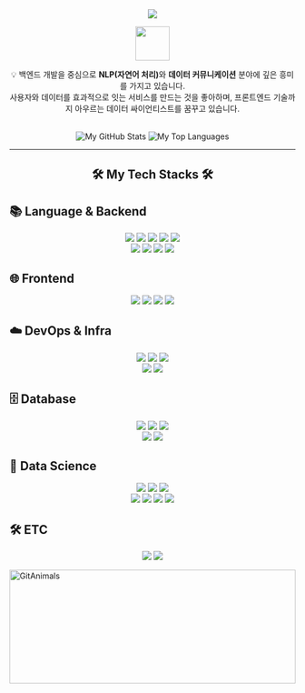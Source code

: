 <div align="center">
  <img src="https://capsule-render.vercel.app/api?type=waving&color=0:ffffff,100:030202&height=180&text=Welcome%20to%20HYUNHAN's%20github&animation=fadeIn&fontColor=000000&fontSize=50" />
</div>
<p align="center">
  <img src="https://github.githubassets.com/images/mona-loading-default.gif" width="60">
</p>
<div align="center">
  <p>
    💡 백엔드 개발을 중심으로 <strong>NLP(자연어 처리)</strong>와 <strong>데이터 커뮤니케이션</strong> 분야에 깊은 흥미를 가지고 있습니다. <br>
    사용자와 데이터를 효과적으로 잇는 서비스를 만드는 것을 좋아하며, 프론트엔드 기술까지 아우르는 데이터 싸이언티스트를 꿈꾸고 있습니다.
  </p>
</div>
<br>
<div align="center">
  <img src="https://github-readme-stats.vercel.app/api?username=hyunhan-cho&show_icons=true&theme=tokyonight" alt="My GitHub Stats"/>
  <img src="https://github-readme-stats.vercel.app/api/top-langs/?username=hyunhan-cho&layout=compact&theme=tokyonight" alt="My Top Languages"/>
</div>

<div align="center">
  <hr>
</div>
<h2 align="center">🛠️ My Tech Stacks 🛠️</h2>

## 📚 Language & Backend
<p align = "center">
  <img src="https://img.shields.io/badge/Python-3776AB?style=for-the-badge&logo=Python&logoColor=white">
  <img src="https://img.shields.io/badge/Java-007396?style=for-the-badge&logo=OpenJDK&logoColor=white">
  <img src="https://img.shields.io/badge/C++-00599C?style=for-the-badge&logo=cplusplus&logoColor=white">
  <img src="https://img.shields.io/badge/C-A8B9CC?style=for-the-badge&logo=c&logoColor=white">
  <img src="https://img.shields.io/badge/Node.js-339933?style=for-the-badge&logo=nodedotjs&logoColor=white">
  <br>
  <img src="https://img.shields.io/badge/Django-092E20?style=for-the-badge&logo=Django&logoColor=white">
  <img src="https://img.shields.io/badge/FastAPI-009688?style=for-the-badge&logo=FastAPI&logoColor=white">
  <img src="https://img.shields.io/badge/Spring Boot-6DB33F?style=for-the-badge&logo=springboot&logoColor=white">
  <img src="https://img.shields.io/badge/Gunicorn-499848?style=for-the-badge&logo=Gunicorn&logoColor=white">
</p>

## 🌐 Frontend
<p align = "center">
  <img src="https://img.shields.io/badge/React-61DAFB?style=for-the-badge&logo=React&logoColor=white">
  <img src="https://img.shields.io/badge/JavaScript-F7DF1E?style=for-the-badge&logo=JavaScript&logoColor=white">
  <img src="https://img.shields.io/badge/HTML5-E34F26?style=for-the-badge&logo=HTML5&logoColor=white">
  <img src="https://img.shields.io/badge/CSS3-1572B6?style=for-the-badge&logo=CSS3&logoColor=white">
</p>

## ☁️ DevOps & Infra
<p align = "center">
  <img src="https://img.shields.io/badge/Docker-2496ED?style=for-the-badge&logo=Docker&logoColor=white"> 
  <img src="https://img.shields.io/badge/Nginx-009639?style=for-the-badge&logo=Nginx&logoColor=white">
  <img src="https://img.shields.io/badge/GitHub Actions-2088FF?style=for-the-badge&logo=githubactions&logoColor=white">
  <br>
  <img src="https://img.shields.io/badge/Amazon EC2-FF9900?style=for-the-badge&logo=amazonec2&logoColor=white">
  <img src="https://img.shields.io/badge/Amazon S3-569A31?style=for-the-badge&logo=amazons3&logoColor=white">
</p>

## 🗄️ Database
<p align = "center">
  <img src="https://img.shields.io/badge/MySQL-4479A1?style=for-the-badge&logo=MySQL&logoColor=white">
  <img src="https://img.shields.io/badge/PostgreSQL-4169E1?style=for-the-badge&logo=PostgreSQL&logoColor=white">
  <img src="https://img.shields.io/badge/MariaDB-003545?style=for-the-badge&logo=MariaDB&logoColor=white">
  <br>
  <img src="https://img.shields.io/badge/MongoDB-47A248?style=for-the-badge&logo=MongoDB&logoColor=white">
  <img src="https://img.shields.io/badge/Redis-DC382D?style=for-the-badge&logo=Redis&logoColor=white"> 
</p>

## 🔬 Data Science
<p align = "center">
  <img src="https://img.shields.io/badge/TensorFlow-FF6F00?style=for-the-badge&logo=TensorFlow&logoColor=white">
  <img src="https://img.shields.io/badge/Keras-D00000?style=for-the-badge&logo=Keras&logoColor=white">
  <img src="https://img.shields.io/badge/Scikit--learn-F7931E?style=for-the-badge&logo=scikit-learn&logoColor=white">
  <br>
  <img src="https://img.shields.io/badge/Pandas-150458?style=for-the-badge&logo=Pandas&logoColor=white">
  <img src="https://img.shields.io/badge/Numpy-013243?style=for-the-badge&logo=Numpy&logoColor=white">
  <img src="https://img.shields.io/badge/Seaborn-3776AB?style=for-the-badge&logoColor=white">
  <img src="https://img.shields.io/badge/Gensim-FFC0CB?style=for-the-badge&logoColor=black">
</p>

## 🛠️ ETC
<p align = "center">
  <img src="https://img.shields.io/badge/Selenium-43B02A?style=for-the-badge&logo=Selenium&logoColor=white">
  <img src="https://img.shields.io/badge/Google Colab-F9AB00?style=for-the-badge&logo=googlecolab&logoColor=white">
</p>
 <a algin = "center" href="https://github.com/khee2/gitanimals">
  <img
    src="https://render.gitanimals.org/lines/Dessert99?pet-id=755345553358694342"
    alt="GitAnimals"
    style="width:100%; max-width:1000px; height:200px;"
    loading="lazy"
  />
</a>

</div>
